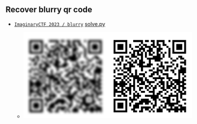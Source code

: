 ## Recover blurry qr code

- [`ImaginaryCTF 2023 / blurry`](https://ctftime.org/writeup/37668) [solve.py](https://github.com/ByamB4/Common-CTF-Challenges/blob/main/Forensics/src/recover_blurry_qr.py)

  - <img src="https://github.com/ByamB4/Common-CTF-Challenges/blob/main/Forensics/static/img/recover-blurry-qr.png" width="600">
  
  
 
